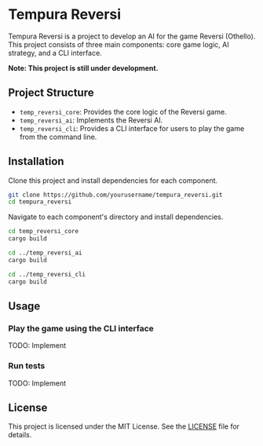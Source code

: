 # Tempura Reversi

Tempura Reversi is a project to develop an AI for the game Reversi (Othello). This project consists of three main components: core game logic, AI strategy, and a CLI interface.

**Note: This project is still under development.**

## Project Structure

- `temp_reversi_core`: Provides the core logic of the Reversi game.
- `temp_reversi_ai`: Implements the Reversi AI.
- `temp_reversi_cli`: Provides a CLI interface for users to play the game from the command line.

## Installation

Clone this project and install dependencies for each component.

```sh
git clone https://github.com/yourusername/tempura_reversi.git
cd tempura_reversi
```

Navigate to each component's directory and install dependencies.

```sh
cd temp_reversi_core
cargo build

cd ../temp_reversi_ai
cargo build

cd ../temp_reversi_cli
cargo build
```

## Usage

### Play the game using the CLI interface

TODO: Implement

### Run tests

TODO: Implement

## License

This project is licensed under the MIT License. See the [LICENSE](LICENSE) file for details.
